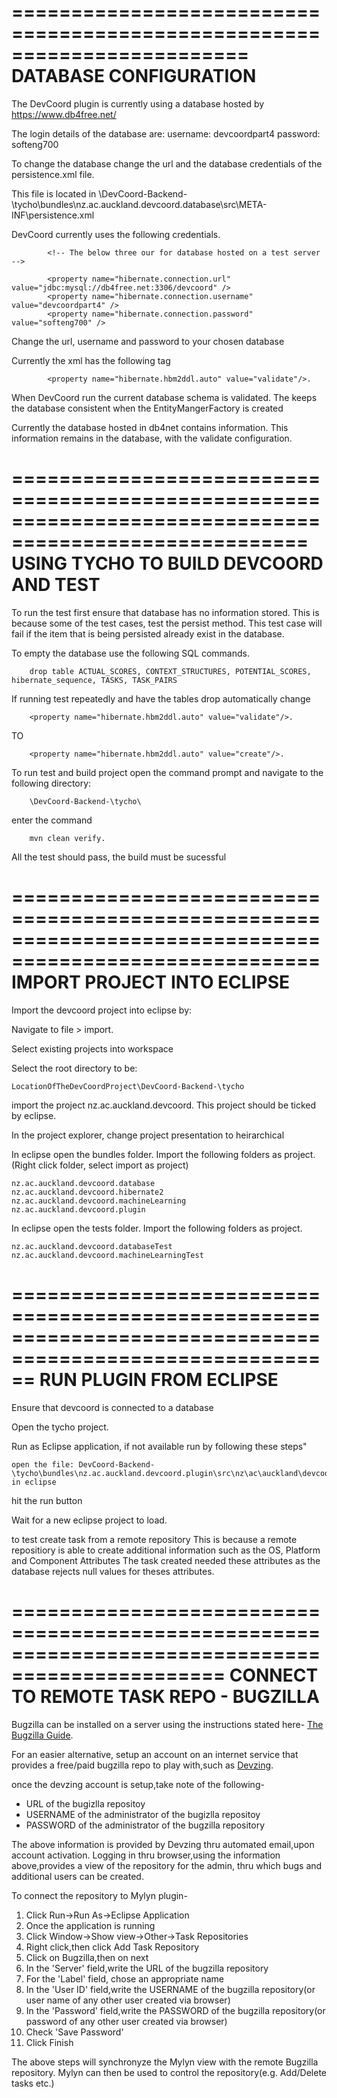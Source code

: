 ========================================================================
DATABASE CONFIGURATION
=========================================================================

The DevCoord plugin is currently using a database hosted by https://www.db4free.net/

The login details of the database are:
	username: devcoordpart4
	password: softeng700

To change the database change the url and the database credentials of the persistence.xml file.

This file is located in \DevCoord-Backend-\tycho\bundles\nz.ac.auckland.devcoord.database\src\META-INF\persistence.xml  

DevCoord currently uses the following credentials.

			<!-- The below three our for database hosted on a test server -->

			<property name="hibernate.connection.url" value="jdbc:mysql://db4free.net:3306/devcoord" />
			<property name="hibernate.connection.username" value="devcoordpart4" />
			<property name="hibernate.connection.password" value="softeng700" />



Change the url, username and password to your chosen database

Currently the xml has the following tag 

			<property name="hibernate.hbm2ddl.auto" value="validate"/>. 

When DevCoord run the current database schema is validated. The keeps the database consistent when the EntityMangerFactory is created

Currently the database hosted in db4net contains information. This information remains in the database, with the validate configuration.

=======================================================================================================
USING TYCHO TO BUILD DEVCOORD AND TEST
======================================================================================================
To run the test first ensure that database has no information stored. This is because some of the test cases, test the persist method.
This test case will fail if the item that is being persisted already exist in the database.

To empty the database use the following SQL commands.

		drop table ACTUAL_SCORES, CONTEXT_STRUCTURES, POTENTIAL_SCORES, hibernate_sequence, TASKS, TASK_PAIRS

If running test repeatedly and have the tables drop automatically change

		<property name="hibernate.hbm2ddl.auto" value="validate"/>.

TO

		<property name="hibernate.hbm2ddl.auto" value="create"/>.

To run test and build project open the command prompt and navigate to the following directory:
		
		\DevCoord-Backend-\tycho\

enter the command 
		
		mvn clean verify.


		
All the test should pass, the build must be sucessful

========================================================================================================
IMPORT PROJECT INTO ECLIPSE
======================================================================================================
Import the devcoord project into eclipse by:

Navigate to file > import.

Select existing projects into workspace

Select the root directory to be:

	LocationOfTheDevCoordProject\DevCoord-Backend-\tycho

import the project nz.ac.auckland.devcoord. This project should be ticked by eclipse.

In the project explorer, change project presentation to heirarchical

In eclipse open the bundles folder. Import the following folders as project.
(Right click folder, select import as project)

	nz.ac.auckland.devcoord.database
	nz.ac.auckland.devcoord.hibernate2
	nz.ac.auckland.devcoord.machineLearning
	nz.ac.auckland.devcoord.plugin
	
In eclipse open the tests folder. Import the following folders as project.

	nz.ac.auckland.devcoord.databaseTest
	nz.ac.auckland.devcoord.machineLearningTest
	


==========================================================================================================
RUN PLUGIN FROM ECLIPSE
=======================================================================================================
Ensure that devcoord is connected to a database


Open the tycho project. 


Run as Eclipse application, if not available run by following these steps"

	open the file: DevCoord-Backend-\tycho\bundles\nz.ac.auckland.devcoord.plugin\src\nz\ac\auckland\devcoord\views\DevCoord.java in eclipse
	
hit the run button

Wait for a new eclipse project to load.

to test create task from a remote repository
This is because a remote repositiory is able to create additional information such as the OS, Platform  and Component Attributes
The task created needed these attributes as the database rejects null values for theses attributes.

================================================================================================
CONNECT TO REMOTE TASK REPO - BUGZILLA
==============================================================================================

Bugzilla can be installed on a server using the instructions stated here-
[The Bugzilla Guide](https://www.bugzilla.org/docs/2.18/html/installation.html).


For an easier alternative, setup an account on an internet service that provides a free/paid bugzilla repo to play with,such as [Devzing](http://devzing.com/).

once the devzing account is setup,take note of the following-
* URL of the bugizlla repositoy
* USERNAME of the administrator of the bugizlla repositoy
* PASSWORD of the administrator of the bugzilla repository

The above information is provided by Devzing thru automated email,upon account activation.
Logging in thru browser,using the information above,provides a view of the repository for the admin, thru which bugs and additional users can be created.

To connect the repository to Mylyn plugin-

1. Click Run->Run As->Eclipse Application
2. Once the application is running
3. Click Window->Show view->Other->Task Repositories
4. Right click,then click Add Task Repository
5. Click on Bugzilla,then on next
6. In the 'Server' field,write the URL of the bugzilla repository
7. For the 'Label' field, chose an appropriate name
8. In the 'User ID' field,write the USERNAME of the bugzilla repository(or user name of any other user created via browser)
9. In the 'Password' field,write the PASSWORD of the bugzilla repository(or password of any other user created via browser)
10. Check 'Save Password'
11. Click Finish

The above steps will synchronyze the Mylyn view with the remote Bugzilla repository.
Mylyn can then be used to control the repository(e.g. Add/Delete tasks etc.)
